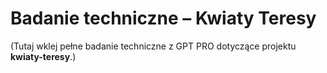 # Badanie techniczne – Kwiaty Teresy

(Tutaj wklej pełne badanie techniczne z GPT PRO dotyczące projektu **kwiaty-teresy**.)
